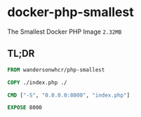 # docker-php-smallest

The Smallest Docker PHP Image `2.32MB`

## TL;DR

```dockerfile
FROM wandersonwhcr/php-smallest

COPY ./index.php ./

CMD ["-S", "0.0.0.0:8000", "index.php"]

EXPOSE 8000
```
